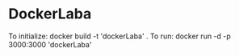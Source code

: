 # DockerLaba
To initialize:
docker build -t 'dockerLaba' .
To run:
docker run -d -p 3000:3000 'dockerLaba'
